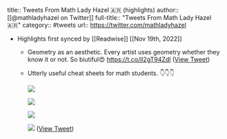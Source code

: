 title:: Tweets From Math Lady Hazel 🇦🇷 (highlights)
author:: [[@mathladyhazel on Twitter]]
full-title:: "Tweets From Math Lady Hazel 🇦🇷"
category:: #tweets
url:: https://twitter.com/mathladyhazel

- Highlights first synced by [[Readwise]] [[Nov 19th, 2022]]
	- Geometry as an aesthetic. Every artist uses geometry whether they know it or not. So biutiful😍 https://t.co/ll2gT94Zdl ([View Tweet](https://twitter.com/mathladyhazel/status/1483151583592525827))
	- Utterly useful cheat sheets for math students. 👇👇👇 
	  
	  ![](https://pbs.twimg.com/media/FO3UTD_XoAciD1W.jpg) 
	  
	  ![](https://pbs.twimg.com/media/FO3UTD9XMAcvIy9.jpg) 
	  
	  ![](https://pbs.twimg.com/media/FO3UTD-WUAIlaBP.jpg) 
	  
	  ![](https://pbs.twimg.com/media/FO3UTD8XsBEfl-_.jpg) ([View Tweet](https://twitter.com/mathladyhazel/status/1508094891590574088))